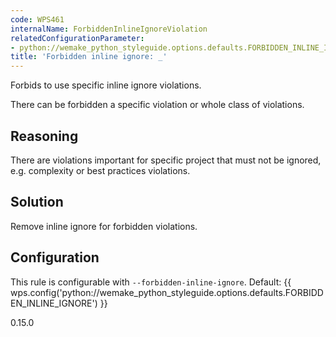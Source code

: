 ```yaml
---
code: WPS461
internalName: ForbiddenInlineIgnoreViolation
relatedConfigurationParameter:
- python://wemake_python_styleguide.options.defaults.FORBIDDEN_INLINE_IGNORE
title: 'Forbidden inline ignore: _'
---
```


Forbids to use specific inline ignore violations.

There can be forbidden a specific violation or whole class of
violations.

## Reasoning
There are violations important for specific project that must not be
ignored, e.g. complexity or best practices violations.

## Solution
Remove inline ignore for forbidden violations.

## Configuration
This rule is configurable with `--forbidden-inline-ignore`. Default:
{{ wps.config('python://wemake_python_styleguide.options.defaults.FORBIDDEN_INLINE_IGNORE') }}

<div class="versionadded">

0.15.0

</div>